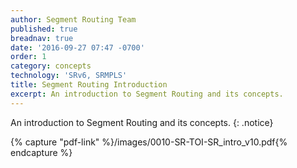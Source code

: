 ```yaml
---
author: Segment Routing Team
published: true
breadnav: true
date: '2016-09-27 07:47 -0700'
order: 1
category: concepts
technology: 'SRv6, SRMPLS'
title: Segment Routing Introduction
excerpt: An introduction to Segment Routing and its concepts.
---
```


An introduction to Segment Routing and its concepts.
{: .notice}

{% capture "pdf-link" %}/images/0010-SR-TOI-SR_intro_v10.pdf{% endcapture %}

<script src="{{ 'assets/js/pdfobject.min.js' | relative_url }}"></script>
<div class="fitvidsignore" id="pdf"></div>
<script>PDFObject.embed(" {{ pdf-link | relative_url }} ", "#pdf", {height: "21.5em", width: "100%"});</script>

